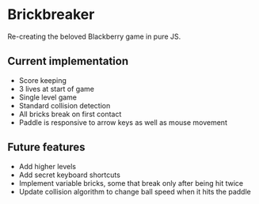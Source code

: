 # Brickbreaker

Re-creating the beloved Blackberry game in pure JS. 

## Current implementation

  * Score keeping
  * 3 lives at start of game
  * Single level game
  * Standard collision detection
  * All bricks break on first contact
  * Paddle is responsive to arrow keys as well as mouse movement

## Future features
 
  * Add higher levels
  * Add secret keyboard shortcuts
  * Implement variable bricks, some that break only after being hit twice
  * Update collision algorithm to change ball speed when it hits the paddle

